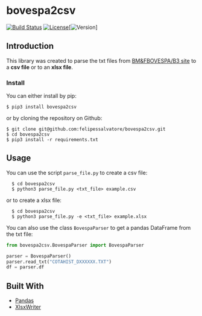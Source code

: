 # bovespa2csv

[![Build Status](https://travis-ci.org/felipessalvatore/bovespa2csv.svg?branch=master)](https://travis-ci.org/felipessalvatore/bovespa2csv) [![License](https://img.shields.io/github/license/mashape/apistatus.svg?maxAge=2592000)](https://github.com/felipessalvatore/bovespa2csv/blob/master/LICENSE)[![Version](https://img.shields.io/badge/bovespa2csv-0.0.2-blue.svg)]


## Introduction

This library was created to parse the txt files from [BM&FBOVESPA/B3 site](http://www.bmfbovespa.com.br/pt_br/servicos/market-data/historico/mercado-a-vista/series-historicas/) to a **csv file** or to an **xlsx file**.


### Install

You can either install by pip:

```
$ pip3 install bovespa2csv
```

or by cloning the repository on Github:

```
$ git clone git@github.com:felipessalvatore/bovespa2csv.git
$ cd bovespa2csv
$ pip3 install -r requirements.txt
```

## Usage

You can use the script `parse_file.py` to create a csv file:


```
  $ cd bovespa2csv 
  $ python3 parse_file.py <txt_file> example.csv
```


or to create a xlsx file:

```
  $ cd bovespa2csv 
  $ python3 parse_file.py -e <txt_file> example.xlsx
```

You can also use the class `BovespaParser` to get a pandas DataFrame from the txt file: 


```python
from bovespa2csv.BovespaParser import BovespaParser

parser = BovespaParser()
parser.read_txt("COTAHIST_DXXXXXX.TXT")
df = parser.df
```


## Built With

* [Pandas](https://pandas.pydata.org/)
* [XlsxWriter](https://xlsxwriter.readthedocs.io/)
